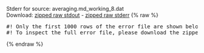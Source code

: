 Stderr for source:  averaging.md_working_8.dat   
Download: [zipped raw stdout](averaging.md_working_8.dat.plumed_master.stdout.txt.zip) - [zipped raw stderr](averaging.md_working_8.dat.plumed_master.stderr.txt.zip) 
{% raw %}
<pre>
#! Only the first 1000 rows of the error file are shown below
#! To inspect the full error file, please download the zipped raw stderr file above
</pre>
{% endraw %}
